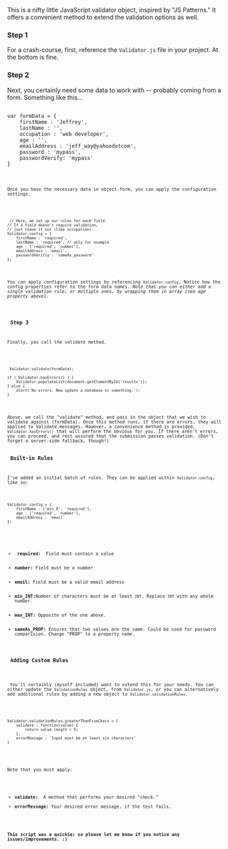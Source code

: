 <p>This is a nifty little JavaScript validator object, inspired by "JS Patterns." It offers a convenient method to extend the validation options as well. </p>

<h3> Step 1 </h3>
<p>For a crash-course, first, reference the <code>Validator.js</code> file in your project. At the bottom is fine. </p>

<h3>Step 2</h3>
<p>Next, you certainly need some data to work with -- probably coming from a form. Something like this... <D-d></p>

<pre><code>
var formData = {
	firstName : 'Jeffrey',
	lastName : '',
	occupation : 'web developer',
	age : '',
	emailAddress : 'jeff_way@yahoodotcom',
	password : 'mypass',
	passwordVerify: 'mypass'
}
<code></pre>

<p>Once you have the necessary data in object-form, you can apply the configuration settings. </p>

<pre><code>
 // Here, we set up our rules for each field.
// If a field doesn't require validation,
// just leave it out (like occupation).
Validator.config = {
	firstName : 'required',
	lastName : 'required', // only for example
	age : ['required', 'number'],
	emailAddress : 'email',
	passwordVerifiy : 'sameAs_password'
};
</code></pre>

<p>You can apply configuration settings by referencing <code>Validator.config</code>. Notice how the config properties refer to the form data names. <em>Note that you can either add a single validation rule, or multiple ones, by wrapping them in array (see age property above). </em></p>

<h3> Step 3 </h3>
<p>Finally, you call the validate method. </p>

<pre><code>
 Validator.validate(formData);

if ( Validator.hasErrors() ) {
	Validator.populateList(document.getElementById('results'));
} else {
	alert('No errors. Now update a database or something.');
}
</code></pre>

<p>Above, we call the "validate" method, and pass in the object that we wish to validate against (formData). Once this method runs, if there are errors, they will applied to Validate.messages. However, a convenience method is provided, <code>Validator.hasErrors()</code> that will perform the obvious for you. If there aren't errors, you can proceed, and rest assured that the submission passes validation. (Don't forget a server-side fallback, though!)

<h3> Built-in Rules </h3>
<p>I've added an initial batch of rules. They can be applied within <code>Validator.config</code>, like so: </p>
<pre><code>
Validator.config = {
	firstName : ['min_8', 'required'],
	age : ['required', 'number'],
	emailAddress : 'email'
};
</pre></code>

<ul>
	<li><strong> required: </strong> Field must contain a value </li>
	<li><strong>number: </strong>Field must be a number</li>
	<li><strong>email: </strong>Field must be a valid email address</li>
	<li><strong>min_INT:</strong>Number of characters must be at least <code>INT</code>. Replace <code>INT</code> with any whole number. </li>
	<li><strong>max_INT: </strong>Opposite of the one above. </li>
	<li><strong>sameAs_PROP: </strong>Ensures that two values are the same. Could be used for password comparision. Change "PROP" to a property name.
</ul>

<h3> Adding Custom Rules </h3>
<p>
 You'll certainly (myself included) want to extend this for your needs. You can either update the <code>ValidationRules</code> object, from <code>Validator.js</code>, or you can alternatively add additional rules by adding a new object to <code>Validator.validationRules</code>. </p>

<pre><code>
Validator.validationRules.greaterThanFiveChars = {
	validate : function(value) {
		return value.length > 5;
	},
	errorMessage : 'Input must be at least six characters'
}
</code></pre>
</p>
Note that you must apply: </p>

<ul>
<li><strong>validate: </strong> A method that performs your desired "check."</li>
<li><strong>errorMessage: </strong>Your desired error message, if the test fails. </li>
</ul>

<p><strong>This script was a quickie; so please let me know if you notice any issues/improvements. :) </strong></p>

